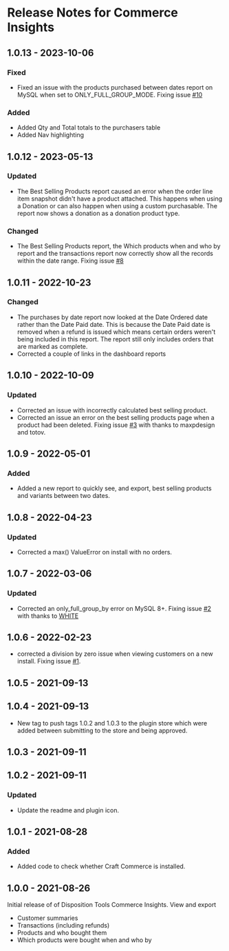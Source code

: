 # Release Notes for Commerce Insights

## 1.0.13 - 2023-10-06

### Fixed
- Fixed an issue with the products purchased between dates report on MySQL when set to ONLY_FULL_GROUP_MODE. Fixing issue [#10](https://github.com/dispositiontools/craft-commerceinsights/issues/10)

### Added
- Added Qty and Total totals to the purchasers table
- Added Nav highlighting 


## 1.0.12 - 2023-05-13

### Updated
- The Best Selling Products report caused an error when the order line item snapshot didn't have a product attached. This happens when using a Donation or can also happen when using a custom purchasable. The report now shows a donation as a donation product type. 

### Changed
- The Best Selling Products report, the Which products when and who by report and the transactions report now correctly show all the records within the date range. Fixing issue [#8](https://github.com/dispositiontools/craft-commerceinsights/issues/8)

## 1.0.11 - 2022-10-23

### Changed
- The purchases by date report now looked at the Date Ordered date rather than the Date Paid date. This is because the Date Paid date is removed when a refund is issued which means certain orders weren't being included in this report. The report still only includes orders that are marked as complete.
- Corrected a couple of links in the dashboard reports


## 1.0.10 - 2022-10-09

### Updated
- Corrected an issue with incorrectly calculated best selling product.
- Corrected an issue an error on the best selling products page when a product had been deleted. Fixing issue [#3](https://github.com/dispositiontools/craft-commerceinsights/issues/3) with thanks to maxpdesign and totov.

## 1.0.9 - 2022-05-01

### Added
- Added a new report to quickly see, and export, best selling products and variants between two dates.

## 1.0.8 - 2022-04-23

### Updated
- Corrected a max() ValueError on install with no orders.

## 1.0.7 - 2022-03-06

### Updated
- Corrected an only_full_group_by error on MySQL 8+. Fixing issue [#2](https://github.com/dispositiontools/craft-commerceinsights/issues/2) with thanks to [WHITE](https://github.com/WHITE-developer)

## 1.0.6 - 2022-02-23
- corrected a division by zero issue when viewing customers on a new install. Fixing issue [#1](https://github.com/dispositiontools/craft-commerceinsights/issues/1).

## 1.0.5 - 2021-09-13

## 1.0.4 - 2021-09-13
 - New tag to push tags 1.0.2 and 1.0.3 to the plugin store which were added between submitting to the store and being approved.

## 1.0.3 - 2021-09-11

## 1.0.2 - 2021-09-11

### Updated
- Update the readme and plugin icon.

## 1.0.1 - 2021-08-28

### Added
- Added code to check whether Craft Commerce is installed.

## 1.0.0 - 2021-08-26
Initial release of of Disposition Tools Commerce Insights.
View and export
- Customer summaries
- Transactions (including refunds)
- Products and who bought them
- Which products were bought when and who by

